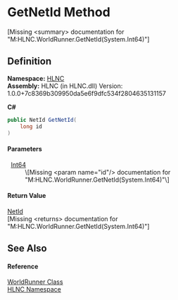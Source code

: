 # GetNetId Method


\[Missing &lt;summary&gt; documentation for "M:HLNC.WorldRunner.GetNetId(System.Int64)"\]



## Definition
**Namespace:** <a href="N_HLNC">HLNC</a>  
**Assembly:** HLNC (in HLNC.dll) Version: 1.0.0+7c8369b309950da5e6f9dfc534f2804635131157

**C#**
``` C#
public NetId GetNetId(
	long id
)
```



#### Parameters
<dl><dt>  <a href="https://learn.microsoft.com/dotnet/api/system.int64" target="_blank" rel="noopener noreferrer">Int64</a></dt><dd>\[Missing &lt;param name="id"/&gt; documentation for "M:HLNC.WorldRunner.GetNetId(System.Int64)"\]</dd></dl>

#### Return Value
<a href="T_HLNC_NetId">NetId</a>  
\[Missing &lt;returns&gt; documentation for "M:HLNC.WorldRunner.GetNetId(System.Int64)"\]

## See Also


#### Reference
<a href="T_HLNC_WorldRunner">WorldRunner Class</a>  
<a href="N_HLNC">HLNC Namespace</a>  
